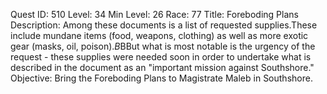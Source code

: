 Quest ID: 510
Level: 34
Min Level: 26
Race: 77
Title: Foreboding Plans
Description: Among these documents is a list of requested supplies.These include mundane items (food, weapons, clothing) as well as more exotic gear (masks, oil, poison).$B$BBut what is most notable is the urgency of the request - these supplies were needed soon in order to undertake what is described in the document as an "important mission against Southshore."
Objective: Bring the Foreboding Plans to Magistrate Maleb in Southshore.
